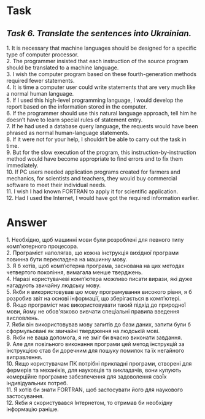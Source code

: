 <h1>Task</h1>
<h2><strong><em>Task 6. Translate the sentences into Ukrainian.</em></strong></h2>
1. It is necessary that machine languages should be designed for a specific type of computer processor. <br>
2. The programmer insisted that each instruction of the source program should be translated to a machine language. <br>
3. I wish the computer program based on these fourth-generation methods required fewer statements. <br>
4. It is time a computer user could write statements that are very much like a normal human language. <br>
5. If I used this high-level programming language, I would develop the report based on the information stored in the computer.<br> 
6. If the programmer should use this natural language approach, tell him he doesn’t have to learn special rules of statement entry. <br>
7. If he had used a database query language, the requests would have been phrased as normal human-language statements. <br>
8. If it were not for your help, I shouldn’t be able to carry out the task in time. <br>
9. But for the slow execution of the program, this instruction-by-instruction method would have become appropriate to find errors and to fix them immediately. <br>
10. If PC users needed application programs created for farmers and mechanics, for scientists and teachers, they would buy commercial software to meet their individual needs. <br>
11. I wish I had known FORTRAN to apply it for scientific application. <br>
12. Had I used the Internet, I would have got the required information earlier.<br>

<h1>Answer</h1>
1. Необхідно, щоб машинні мови були розроблені для певного типу комп'ютерного процесора.<br>
2. Програміст наполягав, що кожна інструкція вихідної програми повинна бути перекладена на машинну мову.<br>
3. Я б хотів, щоб комп’ютерна програма, заснована на цих методах четвертого покоління, вимагала менше тверджень.<br>
4. Наразі користувачеві комп’ютера можливо писати вирази, які дуже нагадують звичайну людську мову.<br>
5. Якби я використовував цю мову програмування високого рівня, я б розробив звіт на основі інформації, що зберігається в комп’ютері.<br>
6. Якщо програміст має використовувати такий підхід до природної мови, йому не обов'язково вивчати спеціальні правила введення висловлень.<br>
7. Якби він використовував мову запитів до бази даних, запити були б сформульовані як звичайні твердження на людській мові.<br>
8. Якби не ваша допомога, я не зміг би вчасно виконати завдання.<br>
9. Але для повільного виконання програми цей метод інструкцій за інструкцією став би доречним для пошуку помилок та їх негайного виправлення.<br>
10. Якщо користувачам ПК потрібні прикладні програми, створені для фермерів та механіків, для науковців та викладачів, вони купують комерційне програмне забезпечення для задоволення своїх індивідуальних потреб.<br>
11. Я хотів би знати FORTRAN, щоб застосувати його для наукового застосування.<br>
12. Якби я скористувався Інтернетом, то отримав би необхідну інформацію раніше. <br>
